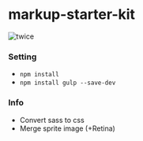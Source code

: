 # markup-starter-kit
![twice](http://az879543.vo.msecnd.net/twice/20180701%200AM_TWICE1.jpg)

### Setting
* ```npm install```
* ```npm install gulp --save-dev```

### Info
  - Convert sass to css
  - Merge sprite image (+Retina)
